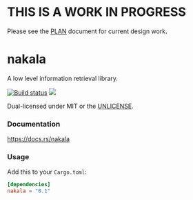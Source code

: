 # THIS IS A WORK IN PROGRESS

Please see the [PLAN](doc/PLAN.md) document for current design work.

nakala
======
A low level information retrieval library.

[![Build status](https://github.com/BurntSushi/nakala/workflows/ci/badge.svg)](https://github.com/BurntSushi/nakala/actions)
[![](http://meritbadge.herokuapp.com/nakala)](https://crates.io/crates/nakala)

Dual-licensed under MIT or the [UNLICENSE](http://unlicense.org).


### Documentation

https://docs.rs/nakala


### Usage

Add this to your `Cargo.toml`:

```toml
[dependencies]
nakala = "0.1"
```
